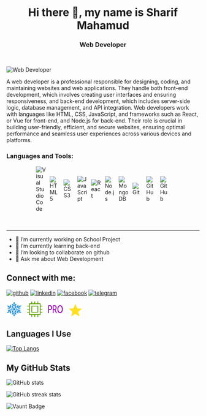 

<h1 align="center"> Hi there 👋, my name is Sharif Mahamud</h1>
<h3 align="center">Web Developer</h3>

<br />

![Web Developer](https://i.ibb.co/sPYfs7c/Whats-App-Image-2024-05-02-at-15-43-48-febb4604.jpg)

A web developer is a professional responsible for designing, coding, and maintaining websites and web applications. They handle both front-end development, which involves creating user interfaces and ensuring responsiveness, and back-end development, which includes server-side logic, database management, and API integration. Web developers work with languages like HTML, CSS, JavaScript, and frameworks such as React, or Vue for front-end, and Node.js for back-end. Their role is crucial in building user-friendly, efficient, and secure websites, ensuring optimal performance and seamless user experiences across various devices and platforms.

### Languages and Tools:

<div style="display: flex; justify-content: center; align-items: center; flex-wrap: wrap; gap: 10px;">

<img alt="Visual Studio Code" width="26px" src="https://cdn.jsdelivr.net/gh/devicons/devicon/icons/vscode/vscode-original.svg" />
<img alt="HTML5" width="26px" src="https://cdn.jsdelivr.net/gh/devicons/devicon/icons/html5/html5-original.svg" />
<img alt="CSS3" width="26px" src="https://cdn.jsdelivr.net/gh/devicons/devicon/icons/css3/css3-original.svg" />
<img alt="JavaScript" width="26px" src="https://cdn.jsdelivr.net/gh/devicons/devicon/icons/javascript/javascript-original.svg" />
<img alt="React" width="26px" src="https://cdn.jsdelivr.net/gh/devicons/devicon/icons/react/react-original.svg" />
<img alt="Node.js" width="26px" src="https://cdn.jsdelivr.net/gh/devicons/devicon/icons/nodejs/nodejs-original.svg" />
<img alt="MongoDB" width="26px" src="https://cdn.jsdelivr.net/gh/devicons/devicon/icons/mongodb/mongodb-original.svg" />
<img alt="Git" width="26px" src="https://cdn.jsdelivr.net/gh/devicons/devicon/icons/git/git-original.svg" />
<img alt="GitHub" width="26px" src="https://user-images.githubusercontent.com/3369400/139447912-e0f43f33-6d9f-45f8-be46-2df5bbc91289.png" />
<img alt="GitHub" width="26px" src="https://user-images.githubusercontent.com/3369400/139448065-39a229ba-4b06-434b-bc67-616e2ed80c8f.png" />

</div>



<br />

<br />

---


- 🔭 I’m currently working on School Project 
- 🌱 I’m currently learning back-end 
- 👯 I’m looking to collaborate on github 
- 💬 Ask me about Web Development 

## Connect with me:
[<img src='https://cdn.jsdelivr.net/npm/simple-icons@3.0.1/icons/github.svg' alt='github' height='40'>](https://github.com/sharif57)  [<img src='https://cdn.jsdelivr.net/npm/simple-icons@3.0.1/icons/linkedin.svg' alt='linkedin' height='40'>](https://www.linkedin.com/in/https://www.linkedin.com/in/sharif-mahamud?utm_source=share&utm_campaign=share_via&utm_content=profile&utm_medium=android_app/)  [<img src='https://cdn.jsdelivr.net/npm/simple-icons@3.0.1/icons/facebook.svg' alt='facebook' height='40'>](https://www.facebook.com/https://www.facebook.com/sharif.mahamud.5682?mibextid=kFxxJD)  [<img src='https://cdn.jsdelivr.net/npm/simple-icons@3.0.1/icons/telegram.svg' alt='telegram' height='40'>](https://telegram.org/dl)  

<a href='https://archiveprogram.github.com/'><img src='https://raw.githubusercontent.com/acervenky/animated-github-badges/master/assets/acbadge.gif' width='40' height='40'></a> <a href='https://docs.github.com/en/developers'><img src='https://raw.githubusercontent.com/acervenky/animated-github-badges/master/assets/devbadge.gif' width='40' height='40'></a> <a href='https://github.com/pricing'><img src='https://raw.githubusercontent.com/acervenky/animated-github-badges/master/assets/pro.gif' width='40' height='40'></a> <a href='https://stars.github.com/'><img src='https://raw.githubusercontent.com/acervenky/animated-github-badges/master/assets/starbadge.gif' width='35' height='35'></a> 



<h2>Languages I Use</h2>

[![Top Langs](https://github-readme-stats.vercel.app/api/top-langs/?username=sharif57)](https://github.com/anuraghazra/github-readme-stats)
  
  <h2>My GitHub Stats</h2>
  
![GitHub stats](https://github-readme-stats.vercel.app/api?username=sharif57&show_icons=true&count_private=true)

![GitHub streak stats](https://streak-stats.demolab.com/?user=sharif57)  
  

![Vaunt Badge](https://api.vaunt.dev/v1/github/entities/sharif57/contributions?format=svg&private=true)  



